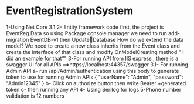 # EventRegistrationSystem
  1-Using Net Core 3.1
2- Entity framework code first, the project is EventReg.Data
so using Package console manager we need to run add-migration EventDB-v1 then UpdateDatabase
How do we extend the data model? We need to create a new class inherits from the Event 
class and create the interface of that class and modify OnModelCreating method " I did an 
example for that""
3-For running API 
from IIS express , there is a swagger UI for all APIs ==>https://localhost:44357/swagger
3.1- For running Admin API
a- run /api/Admin/authentication using this body to generate token to use for running Admin 
APIs
{
 "userName": "Admin",
 "password": "Admin12345"
}
b- Click on authorize button then write Bearer +generated token 
c- then running any API
4- Using Serilog for logs 
5-Phone number validation is 12 numbers
